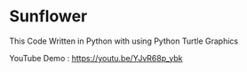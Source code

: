 # Sunflower
This Code Written in Python with using Python Turtle Graphics 

YouTube Demo : https://youtu.be/YJvR68p_ybk
